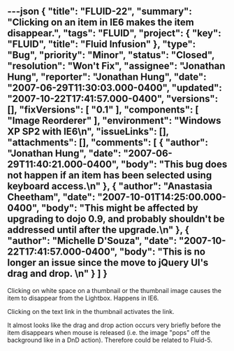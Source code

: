 ---json
{
  "title": "FLUID-22",
  "summary": "Clicking on an item in IE6 makes the item disappear.",
  "tags": "FLUID",
  "project": {
    "key": "FLUID",
    "title": "Fluid Infusion"
  },
  "type": "Bug",
  "priority": "Minor",
  "status": "Closed",
  "resolution": "Won't Fix",
  "assignee": "Jonathan Hung",
  "reporter": "Jonathan Hung",
  "date": "2007-06-29T11:30:03.000-0400",
  "updated": "2007-10-22T17:41:57.000-0400",
  "versions": [],
  "fixVersions": [
    "0.1"
  ],
  "components": [
    "Image Reorderer"
  ],
  "environment": "Windows XP SP2 with IE6\n",
  "issueLinks": [],
  "attachments": [],
  "comments": [
    {
      "author": "Jonathan Hung",
      "date": "2007-06-29T11:40:21.000-0400",
      "body": "This bug does not happen if an item has been selected using keyboard access.\n"
    },
    {
      "author": "Anastasia Cheetham",
      "date": "2007-10-01T14:25:00.000-0400",
      "body": "This might be affected by upgrading to dojo 0.9, and probably shouldn't be addressed until after the upgrade.\n"
    },
    {
      "author": "Michelle D'Souza",
      "date": "2007-10-22T17:41:57.000-0400",
      "body": "This is no longer an issue since the move to jQuery UI's drag and drop.&#x20;\n"
    }
  ]
}
---
Clicking on white space on a thumbnail or the thumbnail image causes the item to disappear from the Lightbox. Happens in IE6.

Clicking on the text link in the thumbnail activates the link.

It almost looks like the drag and drop action occurs very briefly before the item disappears when mouse is released (i.e. the image "pops" off the background like in a DnD action).  Therefore could be related to Fluid-5.

        
